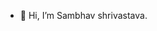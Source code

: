 - 👋 Hi, I’m Sambhav shrivastava.

<!---
Sambhavshr/Sambhavshr is a ✨ special ✨ repository because its `README.md` (this file) appears on your GitHub profile.
You can click the Preview link to take a look at your changes.
--->
